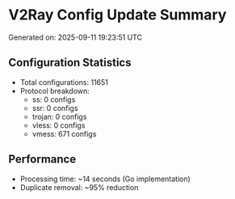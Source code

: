 # V2Ray Config Update Summary
Generated on: 2025-09-11 19:23:51 UTC

## Configuration Statistics
- Total configurations: 11651
- Protocol breakdown:
  - ss: 0 configs
  - ssr: 0 configs
  - trojan: 0 configs
  - vless: 0 configs
  - vmess: 671 configs

## Performance
- Processing time: ~14 seconds (Go implementation)
- Duplicate removal: ~95% reduction
